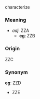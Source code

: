 characterize
### Meaning
+ _adj_: ZZA
	+ __eg__: ZZB

### Origin

ZZC

### Synonym

__eg__: ZZD

+ ZZE


